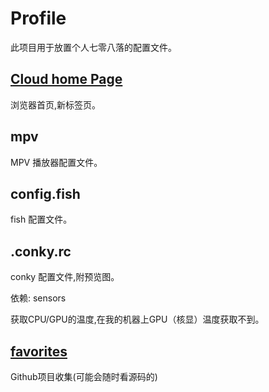 # Profile
此项目用于放置个人七零八落的配置文件。

## [Cloud home Page](https://biluohc.github.io/Cloud-home-Page/)
浏览器首页,新标签页。

## mpv
MPV 播放器配置文件。

## config.fish
fish 配置文件。

## .conky.rc
conky 配置文件,附预览图。

依赖: sensors

获取CPU/GPU的温度,在我的机器上GPU（核显）温度获取不到。

## [favorites](https://github.com/biluohc/Cloud-home-Page/blob/master/favorites.md)

Github项目收集(可能会随时看源码的)
